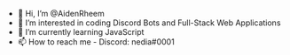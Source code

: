 - 👋 Hi, I’m @AidenRheem
- 👀 I’m interested in coding Discord Bots and Full-Stack Web Applications
- 🌱 I’m currently learning JavaScript
- 📫 How to reach me - Discord: nedia#0001

<!---
AidenRheem/AidenRheem is a ✨ special ✨ repository because its `README.md` (this file) appears on your GitHub profile.
You can click the Preview link to take a look at your changes.
--->
